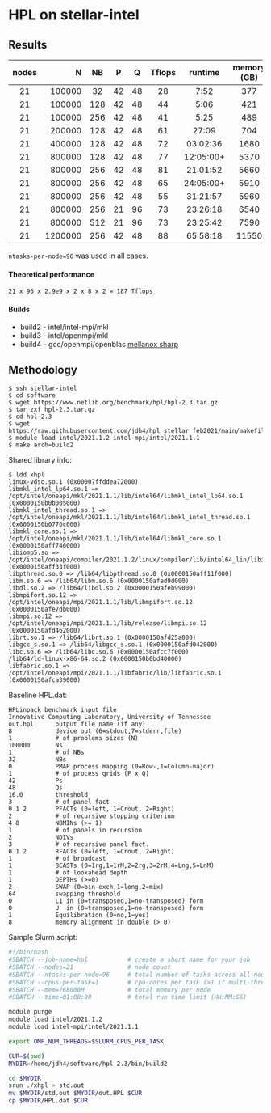 # HPL on stellar-intel

## Results

| nodes | N      | NB | P  | Q   | Tflops  | runtime | memory (GB) | notes |
|:-----:| ------:|:--:|:--:|:---:|:-------:|:-------:|:-----------:| ----- |
|   21  | 100000 |32  |42  | 48  | 28  |  7:52 | 377        | |
|   21  | 100000 |128 |42  | 48  | 44  |  5:06 | 421        | |
|   21  | 100000 |256 |42  | 48  | 41  |  5:25 | 489 | |
|   21  | 200000 |128 |42  | 48  | 61  | 27:09 | 704 |  |
|   21  | 400000 |128 |42  | 48  | 72  | 03:02:36 | 1680|  |
|   21  | 800000 |128 |42  | 48  | 77  | 12:05:00+ | 5370|  |
|   21  | 800000 |256 |42  | 48  | 81  | 21:01:52 | 5660 |  |
|   21  | 800000 |256 |42  | 48  | 65 | 24:05:00+ | 5910 | intel/openmpi/mkl |
|   21  | 800000 |256 |42  | 48  | 55 | 31:21:57 |  5960 | gcc/openmpi/openblas |
|   21  | 800000 |256 |21  | 96  | 73  | 23:26:18 | 6540 |  |
|   21  | 800000 |512 |21  | 96  | 73  | 23:25:42 | 7590 |  |
|   21  | 1200000|256 |42  | 48  | 88  | 65:58:18 | 11550 |  |

`ntasks-per-node=96` was used in all cases.

#### Theoretical performance

```
21 x 96 x 2.9e9 x 2 x 8 x 2 = 187 Tflops
```

#### Builds

+ build2 - intel/intel-mpi/mkl  
+ build3 - intel/openmpi/mkl  
+ build4 - gcc/openmpi/openblas  [mellanox sharp](https://docs.mellanox.com/m/view-rendered-page.action?abstractPageId=12007576)

## Methodology

```
$ ssh stellar-intel
$ cd software
$ wget https://www.netlib.org/benchmark/hpl/hpl-2.3.tar.gz
$ tar zxf hpl-2.3.tar.gz
$ cd hpl-2.3
$ wget https://raw.githubusercontent.com/jdh4/hpl_stellar_feb2021/main/makefiles/Makefile.build2
$ module load intel/2021.1.2 intel-mpi/intel/2021.1.1
$ make arch=build2
```

Shared library info:

```
$ ldd xhpl 
linux-vdso.so.1 (0x00007ffddea72000)
libmkl_intel_lp64.so.1 => /opt/intel/oneapi/mkl/2021.1.1/lib/intel64/libmkl_intel_lp64.so.1 (0x0000150b0b005000)
libmkl_intel_thread.so.1 => /opt/intel/oneapi/mkl/2021.1.1/lib/intel64/libmkl_intel_thread.so.1 (0x0000150b0770c000)
libmkl_core.so.1 => /opt/intel/oneapi/mkl/2021.1.1/lib/intel64/libmkl_core.so.1 (0x0000150aff746000)
libiomp5.so => /opt/intel/oneapi/compiler/2021.1.2/linux/compiler/lib/intel64_lin/libiomp5.so (0x0000150aff33f000)
libpthread.so.0 => /lib64/libpthread.so.0 (0x0000150aff11f000)
libm.so.6 => /lib64/libm.so.6 (0x0000150afed9d000)
libdl.so.2 => /lib64/libdl.so.2 (0x0000150afeb99000)
libmpifort.so.12 => /opt/intel/oneapi/mpi/2021.1.1/lib/libmpifort.so.12 (0x0000150afe7db000)
libmpi.so.12 => /opt/intel/oneapi/mpi/2021.1.1/lib/release/libmpi.so.12 (0x0000150afd462000)
librt.so.1 => /lib64/librt.so.1 (0x0000150afd25a000)
libgcc_s.so.1 => /lib64/libgcc_s.so.1 (0x0000150afd042000)
libc.so.6 => /lib64/libc.so.6 (0x0000150afcc7f000)
/lib64/ld-linux-x86-64.so.2 (0x0000150b0bd40000)
libfabric.so.1 => /opt/intel/oneapi/mpi/2021.1.1/libfabric/lib/libfabric.so.1 (0x0000150afca39000)
```

Baseline HPL.dat:

```
HPLinpack benchmark input file
Innovative Computing Laboratory, University of Tennessee
out.hpl      output file name (if any)
8            device out (6=stdout,7=stderr,file)
1            # of problems sizes (N)
100000       Ns
1            # of NBs
32           NBs
0            PMAP process mapping (0=Row-,1=Column-major)
1            # of process grids (P x Q)
42           Ps
48           Qs
16.0         threshold
3            # of panel fact
0 1 2        PFACTs (0=left, 1=Crout, 2=Right)
2            # of recursive stopping criterium
4 8          NBMINs (>= 1)
1            # of panels in recursion
2            NDIVs
3            # of recursive panel fact.
0 1 2        RFACTs (0=left, 1=Crout, 2=Right)
1            # of broadcast
1            BCASTs (0=1rg,1=1rM,2=2rg,3=2rM,4=Lng,5=LnM)
1            # of lookahead depth
1            DEPTHs (>=0)
2            SWAP (0=bin-exch,1=long,2=mix)
64           swapping threshold
0            L1 in (0=transposed,1=no-transposed) form
0            U  in (0=transposed,1=no-transposed) form
1            Equilibration (0=no,1=yes)
8            memory alignment in double (> 0)
```


Sample Slurm script:

```bash
#!/bin/bash
#SBATCH --job-name=hpl           # create a short name for your job
#SBATCH --nodes=21               # node count
#SBATCH --ntasks-per-node=96     # total number of tasks across all nodes
#SBATCH --cpus-per-task=1        # cpu-cores per task (>1 if multi-threaded tasks)
#SBATCH --mem=768000M            # total memory per node
#SBATCH --time=01:00:00          # total run time limit (HH:MM:SS)

module purge
module load intel/2021.1.2
module load intel-mpi/intel/2021.1.1

export OMP_NUM_THREADS=$SLURM_CPUS_PER_TASK

CUR=$(pwd)
MYDIR=/home/jdh4/software/hpl-2.3/bin/build2

cd $MYDIR
srun ./xhpl > std.out
mv $MYDIR/std.out $MYDIR/out.HPL $CUR
cp $MYDIR/HPL.dat $CUR
```

